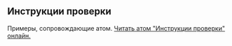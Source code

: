## Инструкции проверки

Примеры, сопровождающие атом.
[Читать атом "Инструкции проверки" онлайн.](https://stepik.org/lesson/350665/step/1)